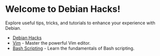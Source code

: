 # Welcome to Debian Hacks!

Explore useful tips, tricks, and tutorials to enhance your experience with Debian.

* [Debian Hacks](/debian-hacks/README.md)
* [Vim](/vim/vim-intro.md) - Master the powerful Vim editor.
* [Bash Scripting](/bash-scripting/bash-tutorial.md) - Learn the fundamentals of Bash scripting.
